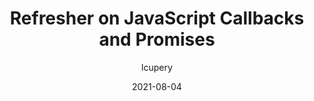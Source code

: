 ---
author: lcupery
date: 2021-08-04
publisher: atomicobject
tags:
  - javascript
target_url: https://spin.atomicobject.com/2021/08/04/refresher-javascript-callbacks-promises/
title: Refresher on JavaScript Callbacks and Promises
---